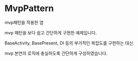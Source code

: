 # MvpPattern
mvp패턴을 적용한 앱

mvp 패턴을 보다 쉽고 간단하게 구현한 예제입니다.

BaseActivity, BasePresent, DI 등의 부가적인 복잡도를 구현하는 대신

mvp 본연의 로직에 충실하도록 간단하게 구성하였습니다.
